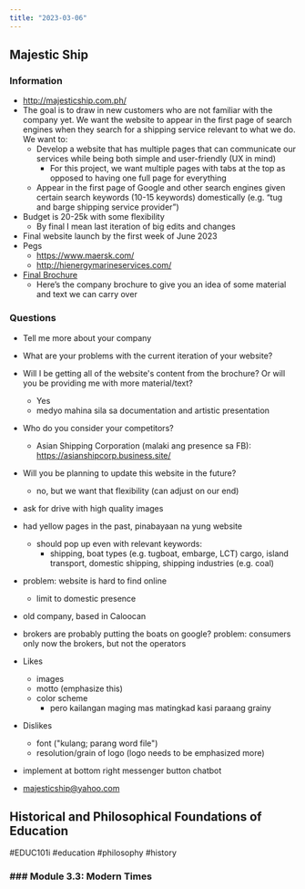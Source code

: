 ```yaml
---
title: "2023-03-06"
---
```

## Majestic Ship
### Information
- http://majesticship.com.ph/
- The goal is to draw in new customers who are not familiar with the company yet. We want the website to appear in the first page of search engines when they search for a shipping service relevant to what we do. We want to: 
	- Develop a website that has multiple pages that can communicate our services while being both simple and user-friendly (UX in mind) 
		- For this project, we want multiple pages with tabs at the top as opposed to having one full page for everything
	- Appear in the first page of Google and other search engines given certain search keywords (10-15 keywords) domestically (e.g. “tug and barge shipping service provider”)
- Budget is 20-25k with some flexibility
	- By final I mean last iteration of big edits and changes
- Final website launch by the first week of June 2023
- Pegs
	- https://www.maersk.com/
	- http://hienergymarineservices.com/
- [Final Brochure](https://www.dropbox.com/s/0ix554raqownqhl/FINAL%20MAJESTIC%20BROCHURE.pdf?dl=0)
	- Here’s the company brochure to give you an idea of some material and text we can carry over

### Questions
- Tell me more about your company
- What are your problems with the current iteration of your website?
- Will I be getting all of the website's content from the brochure? Or will you be providing me with more material/text?
	- Yes
	- medyo mahina sila sa documentation and artistic presentation
- Who do you consider your competitors?
	- Asian Shipping Corporation (malaki ang presence sa FB): https://asianshipcorp.business.site/
- Will you be planning to update this website in the future?
	- no, but we want that flexibility (can adjust on our end)
- ask for drive with high quality images

- had yellow pages in the past, pinabayaan na yung website
	- should pop up even with relevant keywords: 
		- shipping, boat types (e.g. tugboat, embarge, LCT) cargo, island transport, domestic shipping, shipping industries (e.g. coal)
- problem: website is hard to find online
	- limit to domestic presence
- old company, based in Caloocan
- brokers are probably putting the boats on google? problem: consumers only now the brokers, but not the operators
- Likes
	- images
	- motto (emphasize this)
	- color scheme
		- pero kailangan maging mas matingkad kasi paraang grainy
- Dislikes
	- font ("kulang; parang word file")
	- resolution/grain of logo (logo needs to be emphasized more)
- implement at bottom right messenger button chatbot
- majesticship@yahoo.com

## Historical and Philosophical Foundations of Education
#EDUC101i #education #philosophy #history 
### ### Module 3.3: **Modern Times**
